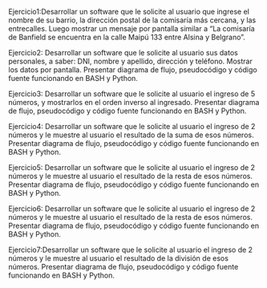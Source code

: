 Ejercicio1:Desarrollar un software que le solicite al usuario que ingrese el nombre de su barrio, la dirección postal de la comisaría más cercana, y las entrecalles. Luego mostrar un mensaje por pantalla similar a “La comisaría de Banfield se encuentra en la calle Maipú 133 entre Alsina y Belgrano”.

Ejercicio2: Desarrollar un software que le solicite al usuario sus datos personales, a saber: DNI, nombre y apellido, dirección y teléfono. Mostrar los datos por pantalla. Presentar diagrama de flujo, pseudocódigo y código fuente funcionando en BASH y Python.

Ejercicio3: Desarrollar un software que le solicite al usuario el ingreso de 5 números, y mostrarlos en el orden inverso al ingresado. Presentar diagrama de flujo, pseudocódigo y código fuente funcionando en BASH y Python.

Ejercicio4: Desarrollar un software que le solicite al usuario el ingreso de 2 números y le muestre al usuario el resultado de la suma de esos números. Presentar diagrama de flujo, pseudocódigo y código fuente funcionando en BASH y Python.

Ejercicio5: Desarrollar un software que le solicite al usuario el ingreso de 2 números y le muestre al usuario el resultado de la resta de esos números. Presentar diagrama de flujo, pseudocódigo y código fuente funcionando en BASH y Python.

Ejercicio6: Desarrollar un software que le solicite al usuario el ingreso de 2 números y le muestre al usuario el resultado de la resta de esos números. Presentar diagrama de flujo, pseudocódigo y código fuente funcionando en BASH y Python.

Ejercicio7:Desarrollar un software que le solicite al usuario el ingreso de 2 números y le muestre al usuario el resultado de la división de esos números. Presentar diagrama de flujo, pseudocódigo y código fuente funcionando en BASH y Python.

